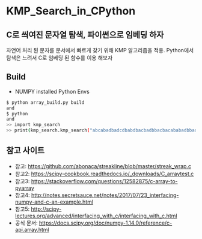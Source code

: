 # KMP_Search_in_CPython
## C로 씌여진 문자열 탐색, 파이썬으로 임베딩 하자

자연어 처리 된 문자를 문서에서 빠르게 찾기 위해 KMP 알고리즘을 적용. Python에서 탐색은 느려서 C로 임베딩 된 함수를 이용 해보자


## Build
* NUMPY installed Python Envs
```sh
$ python array_build.py build
and
$ python
and
>> import kmp_search
>> print(kmp_search.kmp_search("abcabadbadcdbabdbacbadbbacbacababadbbadda", "ab"))
```


## 참고 사이트
* 참고: https://github.com/abonaca/streakline/blob/master/streak_wrap.c
* 참고2: https://scipy-cookbook.readthedocs.io/_downloads/C_arraytest.c
* 참고3: https://stackoverflow.com/questions/12582875/c-array-to-pyarray
* 참고4: http://notes.secretsauce.net/notes/2017/07/23_interfacing-numpy-and-c-an-example.html
* 참고5: http://scipy-lectures.org/advanced/interfacing_with_c/interfacing_with_c.html
* 공식 문서: https://docs.scipy.org/doc/numpy-1.14.0/reference/c-api.array.html
